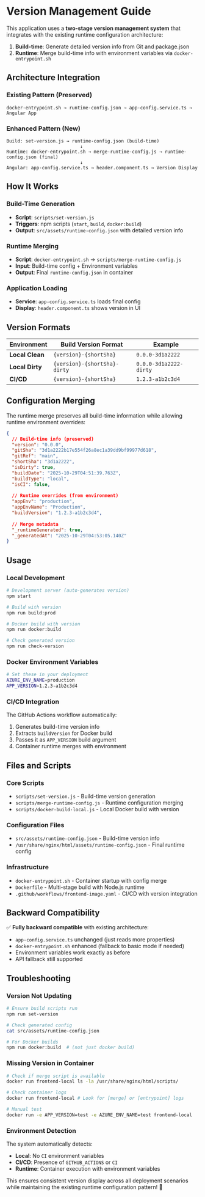 # Version Management Guide

This application uses a **two-stage version management system** that integrates with the existing runtime configuration architecture:

1. **Build-time**: Generate detailed version info from Git and package.json
2. **Runtime**: Merge build-time info with environment variables via `docker-entrypoint.sh`

## Architecture Integration

### Existing Pattern (Preserved)
```
docker-entrypoint.sh → runtime-config.json → app-config.service.ts → Angular App
```

### Enhanced Pattern (New)
```
Build: set-version.js → runtime-config.json (build-time)
                           ↓
Runtime: docker-entrypoint.sh → merge-runtime-config.js → runtime-config.json (final)
                           ↓
Angular: app-config.service.ts → header.component.ts → Version Display
```

## How It Works

### Build-Time Generation
- **Script**: `scripts/set-version.js`
- **Triggers**: npm scripts (`start`, `build`, `docker:build`)
- **Output**: `src/assets/runtime-config.json` with detailed version info

### Runtime Merging  
- **Script**: `docker-entrypoint.sh` → `scripts/merge-runtime-config.js`
- **Input**: Build-time config + Environment variables
- **Output**: Final `runtime-config.json` in container

### Application Loading
- **Service**: `app-config.service.ts` loads final config
- **Display**: `header.component.ts` shows version in UI

## Version Formats

| Environment | Build Version Format | Example |
|-------------|---------------------|---------|
| **Local Clean** | `{version}-{shortSha}` | `0.0.0-3d1a2222` |
| **Local Dirty** | `{version}-{shortSha}-dirty` | `0.0.0-3d1a2222-dirty` |
| **CI/CD** | `{version}-{shortSha}` | `1.2.3-a1b2c3d4` |

## Configuration Merging

The runtime merge preserves all build-time information while allowing runtime environment overrides:

```json
{
  // Build-time info (preserved)
  "version": "0.0.0",
  "gitSha": "3d1a2222b17e554f26a8ec1a39dd9bf99977d618", 
  "gitRef": "main",
  "shortSha": "3d1a2222",
  "isDirty": true,
  "buildDate": "2025-10-29T04:51:39.763Z",
  "buildType": "local",
  "isCI": false,
  
  // Runtime overrides (from environment)
  "appEnv": "production",
  "appEnvName": "Production", 
  "buildVersion": "1.2.3-a1b2c3d4",
  
  // Merge metadata
  "_runtimeGenerated": true,
  "_generatedAt": "2025-10-29T04:53:05.140Z"
}
```

## Usage

### Local Development
```bash
# Development server (auto-generates version)
npm start

# Build with version
npm run build:prod

# Docker build with version 
npm run docker:build

# Check generated version
npm run check-version
```

### Docker Environment Variables
```bash
# Set these in your deployment
AZURE_ENV_NAME=production
APP_VERSION=1.2.3-a1b2c3d4
```

### CI/CD Integration
The GitHub Actions workflow automatically:
1. Generates build-time version info
2. Extracts `buildVersion` for Docker build
3. Passes it as `APP_VERSION` build argument
4. Container runtime merges with environment

## Files and Scripts

### Core Scripts
- `scripts/set-version.js` - Build-time version generation
- `scripts/merge-runtime-config.js` - Runtime configuration merging  
- `scripts/docker-build-local.js` - Local Docker build with version

### Configuration Files
- `src/assets/runtime-config.json` - Build-time version info
- `/usr/share/nginx/html/assets/runtime-config.json` - Final runtime config

### Infrastructure  
- `docker-entrypoint.sh` - Container startup with config merge
- `Dockerfile` - Multi-stage build with Node.js runtime
- `.github/workflows/frontend-image.yaml` - CI/CD with version integration

## Backward Compatibility

✅ **Fully backward compatible** with existing architecture:
- `app-config.service.ts` unchanged (just reads more properties)
- `docker-entrypoint.sh` enhanced (fallback to basic mode if needed)
- Environment variables work exactly as before
- API fallback still supported

## Troubleshooting

### Version Not Updating
```bash
# Ensure build scripts run
npm run set-version

# Check generated config
cat src/assets/runtime-config.json

# For Docker builds
npm run docker:build  # (not just docker build)
```

### Missing Version in Container
```bash
# Check if merge script is available
docker run frontend-local ls -la /usr/share/nginx/html/scripts/

# Check container logs
docker run frontend-local # Look for [merge] or [entrypoint] logs

# Manual test
docker run -e APP_VERSION=test -e AZURE_ENV_NAME=test frontend-local
```

### Environment Detection
The system automatically detects:
- **Local**: No `CI` environment variables
- **CI/CD**: Presence of `GITHUB_ACTIONS` or `CI`
- **Runtime**: Container execution with environment variables

This ensures consistent version display across all deployment scenarios while maintaining the existing runtime configuration pattern! 🎯